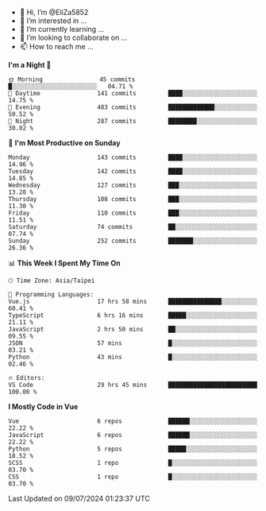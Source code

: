- 👋 Hi, I’m @EliZa5852
- 👀 I’m interested in ...
- 🌱 I’m currently learning ...
- 💞️ I’m looking to collaborate on ...
- 📫 How to reach me ...

<!--START_SECTION:waka-->
**I'm a Night 🦉** 

```text
🌞 Morning                45 commits          █░░░░░░░░░░░░░░░░░░░░░░░░   04.71 % 
🌆 Daytime                141 commits         ████░░░░░░░░░░░░░░░░░░░░░   14.75 % 
🌃 Evening                483 commits         █████████████░░░░░░░░░░░░   50.52 % 
🌙 Night                  287 commits         ████████░░░░░░░░░░░░░░░░░   30.02 % 
```
📅 **I'm Most Productive on Sunday** 

```text
Monday                   143 commits         ████░░░░░░░░░░░░░░░░░░░░░   14.96 % 
Tuesday                  142 commits         ████░░░░░░░░░░░░░░░░░░░░░   14.85 % 
Wednesday                127 commits         ███░░░░░░░░░░░░░░░░░░░░░░   13.28 % 
Thursday                 108 commits         ███░░░░░░░░░░░░░░░░░░░░░░   11.30 % 
Friday                   110 commits         ███░░░░░░░░░░░░░░░░░░░░░░   11.51 % 
Saturday                 74 commits          ██░░░░░░░░░░░░░░░░░░░░░░░   07.74 % 
Sunday                   252 commits         ███████░░░░░░░░░░░░░░░░░░   26.36 % 
```


📊 **This Week I Spent My Time On** 

```text
🕑︎ Time Zone: Asia/Taipei

💬 Programming Languages: 
Vue.js                   17 hrs 58 mins      ███████████████░░░░░░░░░░   60.41 % 
TypeScript               6 hrs 16 mins       █████░░░░░░░░░░░░░░░░░░░░   21.11 % 
JavaScript               2 hrs 50 mins       ██░░░░░░░░░░░░░░░░░░░░░░░   09.55 % 
JSON                     57 mins             █░░░░░░░░░░░░░░░░░░░░░░░░   03.21 % 
Python                   43 mins             █░░░░░░░░░░░░░░░░░░░░░░░░   02.46 % 

🔥 Editors: 
VS Code                  29 hrs 45 mins      █████████████████████████   100.00 % 
```

**I Mostly Code in Vue** 

```text
Vue                      6 repos             ██████░░░░░░░░░░░░░░░░░░░   22.22 % 
JavaScript               6 repos             ██████░░░░░░░░░░░░░░░░░░░   22.22 % 
Python                   5 repos             █████░░░░░░░░░░░░░░░░░░░░   18.52 % 
SCSS                     1 repo              █░░░░░░░░░░░░░░░░░░░░░░░░   03.70 % 
CSS                      1 repo              █░░░░░░░░░░░░░░░░░░░░░░░░   03.70 % 
```




 Last Updated on 09/07/2024 01:23:37 UTC
<!--END_SECTION:waka-->
